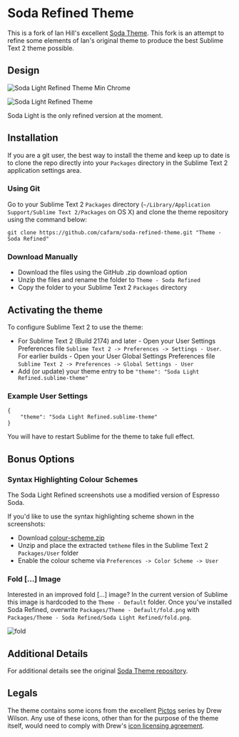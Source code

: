 # Soda Refined Theme

This is a fork of Ian Hill's excellent [Soda Theme](https://github.com/buymeasoda/soda-theme). This fork is an attempt to refine some elements of Ian's original theme to produce the best Sublime Text 2 theme possible.

## Design

![Soda Light Refined Theme Min Chrome](http://i.imgur.com/HL7zB.png)

![Soda Light Refined Theme](http://i.imgur.com/uDpn9.png)

Soda Light is the only refined version at the moment.

## Installation

If you are a git user, the best way to install the theme and keep up to date is to clone the repo directly into your `Packages` directory in the Sublime Text 2 application settings area.

### Using Git

Go to your Sublime Text 2 `Packages` directory (`~/Library/Application Support/Sublime Text 2/Packages` on OS X) and clone the theme repository using the command below:

    git clone https://github.com/cafarm/soda-refined-theme.git "Theme - Soda Refined"

### Download Manually

* Download the files using the GitHub .zip download option
* Unzip the files and rename the folder to `Theme - Soda Refined`
* Copy the folder to your Sublime Text 2 `Packages` directory

## Activating the theme

To configure Sublime Text 2 to use the theme:

* For Sublime Text 2 (Build 2174) and later - Open your User Settings Preferences file `Sublime Text 2 -> Preferences -> Settings - User`. For earlier builds - Open your User Global Settings Preferences file `Sublime Text 2 -> Preferences -> Global Settings - User`
* Add (or update) your theme entry to be `"theme": "Soda Light Refined.sublime-theme"`

### Example User Settings

    {
        "theme": "Soda Light Refined.sublime-theme"
    }

You will have to restart Sublime for the theme to take full effect.

## Bonus Options

### Syntax Highlighting Colour Schemes

The Soda Light Refined screenshots use a modified version of Espresso Soda.

If you'd like to use the syntax highlighting scheme shown in the screenshots: 

* Download [colour-scheme.zip](http://mcafaro.com/soda-refined-theme/colour-scheme.zip)
* Unzip and place the extracted `tmtheme` files in the Sublime Text 2 `Packages/User` folder
* Enable the colour scheme via `Preferences -> Color Scheme -> User`

### Fold [...] Image

Interested in an improved fold [...] image? In the current version of Sublime this image is hardcoded to the `Theme - Default` folder. Once you've installed Soda Refined, overwrite `Packages/Theme - Default/fold.png` with `Packages/Theme - Soda Refined/Soda Light Refined/fold.png`.

![fold](http://i.imgur.com/t1YGB.png)

## Additional Details

For additional details see the original [Soda Theme repository](https://github.com/buymeasoda/soda-theme).

## Legals

The theme contains some icons from the excellent [Pictos](http://pictos.drewwilson.com/) series by Drew Wilson. Any use of these icons, other than for the purpose of the theme itself, would need to comply with Drew's [icon licensing agreement](http://stockart.drewwilson.com/license/).